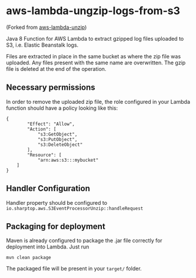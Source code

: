 # aws-lambda-ungzip-logs-from-s3
(Forked from [aws-lambda-unzip](https://github.com/Craftware/aws-lambda-unzip))

Java 8 Function for AWS Lambda to extract gzipped log files uploaded to S3, i.e. Elastic Beanstalk logs.

Files are extracted in place in the same bucket as where the zip file was uploaded. Any files present with the same name are overwritten. The gzip file is deleted at the end of the operation.

## Necessary permissions
In order to remove the uploaded zip file, the role configured in your Lambda function should have a policy looking like this:
```
{
        "Effect": "Allow",
        "Action": [
            "s3:GetObject",
            "s3:PutObject",
            "s3:DeleteObject"
        ],
        "Resource": [
            "arn:aws:s3:::mybucket"
	]
}
```

## Handler Configuration
Handler property should be configured to `io.sharptop.aws.S3EventProcessorUnzip::handleRequest`

## Packaging for deployment
Maven is already configured to package the .jar file correctly for deployment into Lambda. Just run
```
mvn clean package
```
The packaged file will be present in your `target/` folder.
